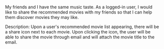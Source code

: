 My friends and I have the same music taste. As a logged-in user, I would like to share the recommended movies with my friends so that I can help them 
discover movies they may like.

Description:
Upon a user's recommended movie list appearing, there will be a share icon next to each movie. Upon clicking the icon, the user will be able to share the movie through email and will attach the movie title to the email. 

